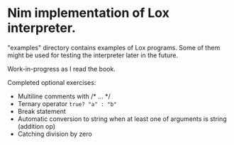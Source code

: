 # Nim implementation of Lox interpreter.

"examples" directory contains examples of Lox programs. Some of them might be used
for testing the interpreter later in the future.

Work-in-progress as I read the book.

Completed optional exercises:
- Multiline comments with /* ... */
- Ternary operator `true? "a" : "b"`
- Break statement
- Automatic conversion to string when at least one of arguments is string (addition op)
- Catching division by zero 